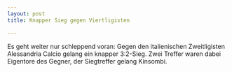 ```yaml
---
layout: post
title: Knapper Sieg gegen Viertligisten

---
```


Es geht weiter nur schleppend voran: Gegen den italienischen Zweitligisten Alessandria Calcio gelang ein knapper 3:2-Sieg. Zwei Treffer waren dabei Eigentore des Gegner, der Siegtreffer gelang Kinsombi.


